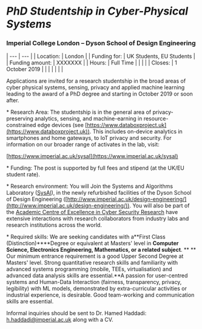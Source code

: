# *PhD Studentship in Cyber-Physical Systems*

### **Imperial College London – Dyson School of Design Engineering**

| --- | --- |
| Location: | London |
| Funding for: | UK Students, EU Students |
| Funding amount: | XXXXXXX |
| Hours: | Full Time |
|   |   |
| Closes: | 1 October 2019 |
|   |   |
|   |   |

Applications are invited for a research studentship in the broad areas of cyber physical systems, sensing, privacy and applied machine learning leading to the award of a PhD degree and starting in October 2019 or soon after.

\* Research Area: The studentship is in the general area of privacy-preserving analytics, sensing, and machine-earning in resource-constrained edge devices (see [https://www.databoxproject.uk](https://www.databoxproject.uk)). This includes on-device analytics in smartphones and home gateways, to IoT privacy and security. For information on our broader range of activates in the lab, visit:

[https://www.imperial.ac.uk/sysal](https://www.imperial.ac.uk/sysal)



\* Funding: The post is supported by full fees and stipend (at the UK/EU student rate).

\* Research environment: You will Join the Systems and Algorithms Laboratory ([SysAl](https://www.imperial.ac.uk/sysal)), in the newly refurbished facilities of the Dyson School of Design Engineering ([http://www.imperial.ac.uk/design-engineering/](http://www.imperial.ac.uk/design-engineering/)). You will also be part of the [Academic Centre of Excellence in Cyber Security Research](https://www.imperial.ac.uk/cyber-security/) have extensive interactions with research collaborators from industry labs and research institutions across the world.

\* Required skills: We are seeking candidates with a**First Class (Distinction)****Degree or equivalent at Masters&#39; level in **Computer Science, Electronics Engineering, Mathematics, or a related subject**. ** ** Our minimum entrance requirement is a good Upper Second Degree at Masters&#39; level. Strong quantitative research skills and familiarity with advanced systems programming (mobile, TEEs, virtualisation) and advanced data analysis skills are essential.**A passion for user-centred systems and Human-Data Interaction (fairness, transparency, privacy, legibility) with ML models, demonstrated by extra-curricular activities or industrial experience, is desirable. Good team-working and communication skills are essential.

Informal inquiries should be sent to Dr. Hamed Haddadi: [h.haddadi@imperial.ac.uk](mailto:h.haddadi@imperial.ac.uk) along with a CV.
